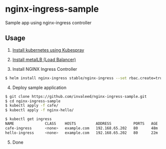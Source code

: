 # nginx-ingress-sample
Sample app using nginx-ingress controller

## Usage

1. [Install kubernetes using Kubespray](https://github.com/kubernetes-sigs/kubespray)

2. [Install metalLB (Load Balancer)](https://github.com/invaleed/metalLB)

3. Install NGINX Ingress Controller

```bash
$ helm install nginx-ingress stable/nginx-ingress --set rbac.create=true
```

4. Deploy sample application

```bash
$ git clone https://github.com/invaleed/nginx-ingress-sample.git
$ cd nginx-ingress-sample
$ kubectl apply -f cafe/
$ kubectl apply -f nginx-hello/

$ kubectl get ingress
NAME              CLASS    HOSTS         ADDRESS          PORTS   AGE
cafe-ingress      <none>   example.com   192.168.65.202   80      48m
hello-ingress     <none>   example.com   192.168.65.202   80      22m
```

5. Done
